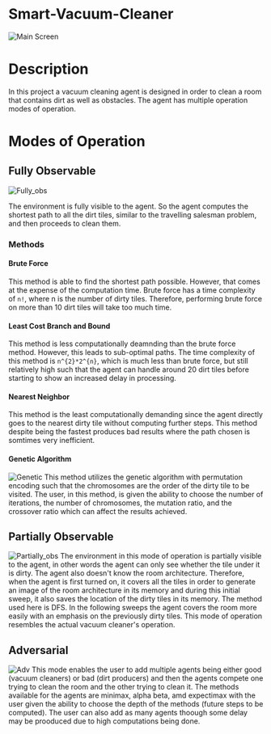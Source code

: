 # Smart-Vacuum-Cleaner
![Main Screen](https://user-images.githubusercontent.com/97162452/158079848-8f03954b-88df-46ce-a4d8-e40a6b8a1af6.jpg)

# Description
In this project a vacuum cleaning agent is designed in order to clean a room that contains dirt as well as obstacles. The agent has multiple operation modes of operation.

# Modes of Operation

## Fully Observable
![Fully_obs](https://user-images.githubusercontent.com/97162452/158079847-130e3b30-27fb-44f3-b6c0-4349ae10d92d.jpg)

The environment is fully visible to the agent. So the agent computes the shortest path to all the dirt tiles, similar to the travelling salesman problem, and then proceeds to clean them.

### Methods

#### Brute Force
This method is able to find the shortest path possible. However, that comes at the expense of the computation time. Brute force has a time complexity of `n!`, where n is the number of dirty tiles. Therefore, performing brute force on more than 10 dirt tiles will take too much time.

#### Least Cost Branch and Bound
This method is less computationally deamnding than the brute force method. However, this leads to sub-optimal paths. The time complexity of this method is ``n^{2}*2^{n}``, which is much less than brute force, but still relatively high such that the agent can handle around 20 dirt tiles before starting to show an increased delay in processing.

#### Nearest Neighbor
This method is the least computationally demanding since the agent directly goes to the nearest dirty tile without computing further steps. This method despite being the fastest produces bad results where the path chosen is somtimes very inefficient. 

#### Genetic Algorithm 
![Genetic](https://user-images.githubusercontent.com/97162452/158080195-96bb8a7a-3918-42f2-aa49-dcb5469e6ca8.jpg)
This method utilizes the genetic algorithm with permutation encoding such that the chromosomes are the order of the dirty tile to be visited. The user, in this method, is given the ability to choose the number of iterations, the number of chromosomes, the mutation ratio, and the crossover ratio which can affect the results achieved. 

## Partially Observable
![Partially_obs](https://user-images.githubusercontent.com/97162452/158079844-b0d49f99-b943-433d-a2d7-1b62e7ed7528.jpg)
The environment in this mode of operation is partially visible to the agent, in other words the agent can only see whether the tile under it is dirty. The agent also doesn't know the room architecture. Therefore, when the agent is first turned on, it covers all the tiles in order to generate an image of the room architecture in its memory and during this initial sweep, it also saves the location of the dirty tiles in its memory. The method used here is DFS. In the following sweeps the agent covers the room more easily with an emphasis on the previously dirty tiles. This mode of operation resembles the actual vacuum cleaner's operation.

## Adversarial 
![Adv](https://user-images.githubusercontent.com/97162452/158079846-1a0851bd-db34-4250-8ef0-cff161e13799.jpg)
This mode enables the user to add multiple agents being either good (vacuum cleaners) or bad (dirt producers) and then the agents compete one trying to clean the room and the other trying to clean it. The methods available for the agents are minimax, alpha beta, amd expectimax with the user given the ability to choose the depth of the methods (future steps to be computed). The user can also add as many agents thoough some delay may be prooduced due to high computations being done.
